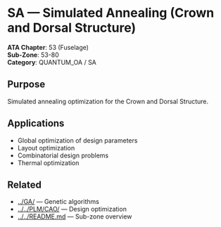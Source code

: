 # SA — Simulated Annealing (Crown and Dorsal Structure)

**ATA Chapter**: 53 (Fuselage)  
**Sub-Zone**: 53-80  
**Category**: QUANTUM_OA / SA

## Purpose

Simulated annealing optimization for the Crown and Dorsal Structure.

## Applications

- Global optimization of design parameters
- Layout optimization
- Combinatorial design problems
- Thermal optimization

## Related

- [../GA/](../GA/) — Genetic algorithms
- [../../PLM/CAO/](../../PLM/CAO/) — Design optimization
- [../../README.md](../../README.md) — Sub-zone overview
